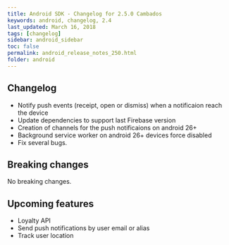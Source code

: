 ```yaml
---
title: Android SDK - Changelog for 2.5.0 Cambados
keywords: android, changelog, 2.4
last_updated: March 16, 2018
tags: [changelog]
sidebar: android_sidebar
toc: false
permalink: android_release_notes_250.html
folder: android
---
```


## Changelog
* Notify push events (receipt, open or dismiss) when a notificaion reach the device
* Update dependencies to support last Firebase version
* Creation of channels for the push notificaions on android 26+
* Background service worker on android 26+ devices force disabled 
* Fix several bugs.


## Breaking changes

No breaking changes.

## Upcoming features

* Loyalty API
* Send push notifications by user email or alias
* Track user location